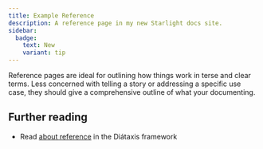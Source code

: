 ```yaml
---
title: Example Reference
description: A reference page in my new Starlight docs site.
sidebar:
  badge:
    text: New
    variant: tip
---
```


Reference pages are ideal for outlining how things work in terse and clear terms.
Less concerned with telling a story or addressing a specific use case, they should give a comprehensive outline of what your documenting.

## Further reading

- Read [about reference](https://diataxis.fr/reference/) in the Diátaxis framework
